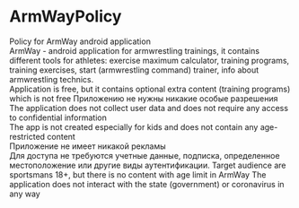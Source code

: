 # ArmWayPolicy
Policy for ArmWay android application  
ArmWay - android application for armwrestling trainings, it contains different tools for athletes: exercise maximum calculator, training programs, training exercises, 
start (armwrestling command) trainer, info about armwrestling technics.  
Application is free, but it contains optional extra content (training programs) which is not free
Приложению не нужны никакие особые разрешения  
The application does not collect user data and does not require any access to confidential information  
The app is not created especially for kids and does not contain any age-restricted content  
Приложение не имеет никакой рекламы  
Для доступа не требуются учетные данные, подписка, определенное местоположение или другие виды аутентификации. 
Target audience are sportsmans 18+, but there is no content with age limit in ArmWay
The application does not interact with the state (government) or coronavirus in any way
